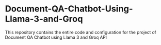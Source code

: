 # Document-QA-Chatbot-Using-Llama-3-and-Groq
This repository contains the entire code and configuration for the project of Document QA Chatbot using Llama 3 and Groq API

